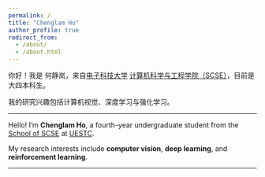 ```yaml
---
permalink: /
title: "Chenglam Ho"
author_profile: true
redirect_from: 
  - /about/
  - /about.html
---
```


你好！我是 何静岚，来自[电子科技大学](https://www.uestc.edu.cn/) [计算机科学与工程学院（SCSE）](https://www.scse.uestc.edu.cn/)，目前是大四本科生。

我的研究兴趣包括计算机视觉、深度学习与强化学习。

---

Hello! I’m **Chenglam Ho**, a fourth-year undergraduate student from the [School of SCSE](https://www.scse.uestc.edu.cn/) at [UESTC](https://www.uestc.edu.cn/).

My research interests include **computer vision**, **deep learning**, and **reinforcement learning**.

---
